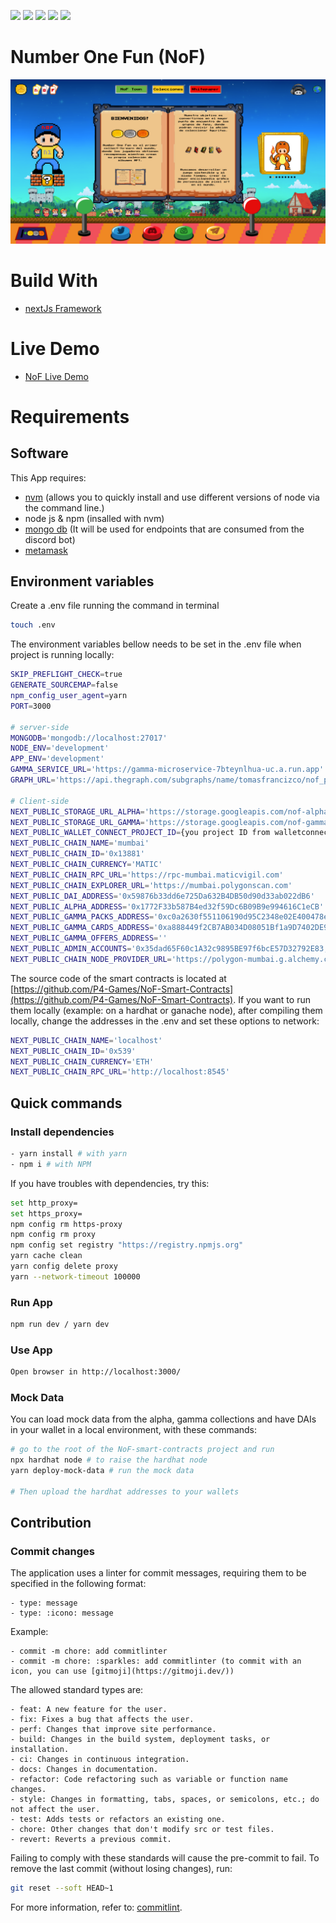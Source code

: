![](https://img.shields.io/badge/NextJs-informational?style=flat&logo=next&logoColor=white&color=6aa6f8)
![](https://img.shields.io/badge/JavaScript-informational?style=flat&logo=javascript&logoColor=white&color=6aa6f8)
![](https://img.shields.io/badge/scss-informational?style=flat&logo=scss&logoColor=white&color=6aa6f8)
![](https://img.shields.io/badge/Solidity-informational?style=flat&logo=solidity&logoColor=white&color=6aa6f8)
![](https://img.shields.io/badge/Hardhat-informational?style=flat&logo=hardhat&logoColor=white&color=6aa6f8)


# Number One Fun (NoF)

![nof-landing](./.doc/images/nof.png)


# Build With

- [nextJs Framework](https://nextjs.org/)

# Live Demo

- [NoF Live Demo](https://nof.town)


# Requirements

## Software

This App requires:

- [nvm](https://github.com/nvm-sh/nvm) (allows you to quickly install and use different versions of node via the command line.)
- node js & npm (insalled with nvm)
- [mongo db](https://www.mongodb.com/docs/manual/installation/) (It will be used for endpoints that are consumed from the discord bot)
- [metamask](https://metamask.io/download/)


## Environment variables

Create a .env file running the command in terminal

```sh
touch .env
```

The environment variables bellow needs to be set in the .env file when project is running locally:

```sh
SKIP_PREFLIGHT_CHECK=true
GENERATE_SOURCEMAP=false
npm_config_user_agent=yarn
PORT=3000

# server-side
MONGODB='mongodb://localhost:27017'
NODE_ENV='development'
APP_ENV='development'
GAMMA_SERVICE_URL='https://gamma-microservice-7bteynlhua-uc.a.run.app'
GRAPH_URL='https://api.thegraph.com/subgraphs/name/tomasfrancizco/nof_polygon'

# Client-side
NEXT_PUBLIC_STORAGE_URL_ALPHA='https://storage.googleapis.com/nof-alpha'
NEXT_PUBLIC_STORAGE_URL_GAMMA='https://storage.googleapis.com/nof-gamma'
NEXT_PUBLIC_WALLET_CONNECT_PROJECT_ID={you project ID from walletconnect.com}
NEXT_PUBLIC_CHAIN_NAME='mumbai'
NEXT_PUBLIC_CHAIN_ID='0x13881'
NEXT_PUBLIC_CHAIN_CURRENCY='MATIC'
NEXT_PUBLIC_CHAIN_RPC_URL='https://rpc-mumbai.maticvigil.com'
NEXT_PUBLIC_CHAIN_EXPLORER_URL='https://mumbai.polygonscan.com'
NEXT_PUBLIC_DAI_ADDRESS='0x59876b33dd6e725Da632B4DB50d90d33ab022dB6'
NEXT_PUBLIC_ALPHA_ADDRESS='0x1772F33b587B4ed32f59Dc6B09B9e994616C1eCB'
NEXT_PUBLIC_GAMMA_PACKS_ADDRESS='0xc0a2630f551106190d95C2348e02E400478e711c'
NEXT_PUBLIC_GAMMA_CARDS_ADDRESS='0xa888449f2CB7AB034D08051Bf1a9D7402DE959ab'
NEXT_PUBLIC_GAMMA_OFFERS_ADDRESS=''
NEXT_PUBLIC_ADMIN_ACCOUNTS='0x35dad65F60c1A32c9895BE97f6bcE57D32792E83,0xf39Fd6e51aad88F6F4ce6aB8827279cffFb92266'
NEXT_PUBLIC_CHAIN_NODE_PROVIDER_URL='https://polygon-mumbai.g.alchemy.com/v2/YOUR_API_KEY'

```

The source code of the smart contracts is located at [https://github.com/P4-Games/NoF-Smart-Contracts](https://github.com/P4-Games/NoF-Smart-Contracts). If you want to run them locally (example: on a hardhat or ganache node), after compiling them locally, change the addresses in the .env and set these options to network:

```sh
NEXT_PUBLIC_CHAIN_NAME='localhost'
NEXT_PUBLIC_CHAIN_ID='0x539'
NEXT_PUBLIC_CHAIN_CURRENCY='ETH'
NEXT_PUBLIC_CHAIN_RPC_URL='http://localhost:8545'
```

## Quick commands

### Install dependencies

```sh
- yarn install # with yarn
- npm i # with NPM
```

If you have troubles with dependencies, try this:

```sh
set http_proxy=
set https_proxy=
npm config rm https-proxy
npm config rm proxy
npm config set registry "https://registry.npmjs.org"
yarn cache clean
yarn config delete proxy
yarn --network-timeout 100000
```

### Run App

```sh
npm run dev / yarn dev
```

### Use App

```sh
Open browser in http://localhost:3000/
```

### Mock Data

You can load mock data from the alpha, gamma collections and have DAIs in your wallet in a local environment, with these commands:

```sh
# go to the root of the NoF-smart-contracts project and run
npx hardhat node # to raise the hardhat node
yarn deploy-mock-data # run the mock data

# Then upload the hardhat addresses to your wallets
```

## Contribution

### Commit changes

The application uses a linter for commit messages, requiring them to be specified in the following format:

```
- type: message
- type: :icono: message
```

Example: 

```
- commit -m chore: add commitlinter
- commit -m chore: :sparkles: add commitlinter (to commit with an icon, you can use [gitmoji](https://gitmoji.dev/))
```

The allowed standard types are:

```
- feat: A new feature for the user.
- fix: Fixes a bug that affects the user.
- perf: Changes that improve site performance.
- build: Changes in the build system, deployment tasks, or installation.
- ci: Changes in continuous integration.
- docs: Changes in documentation.
- refactor: Code refactoring such as variable or function name changes.
- style: Changes in formatting, tabs, spaces, or semicolons, etc.; do not affect the user.
- test: Adds tests or refactors an existing one.
- chore: Other changes that don't modify src or test files.
- revert: Reverts a previous commit.
```

Failing to comply with these standards will cause the pre-commit to fail. To remove the last commit (without losing changes), run:


```sh
git reset --soft HEAD~1
```

For more information, refer to: [commitlint](https://commitlint.js.org/#/).
